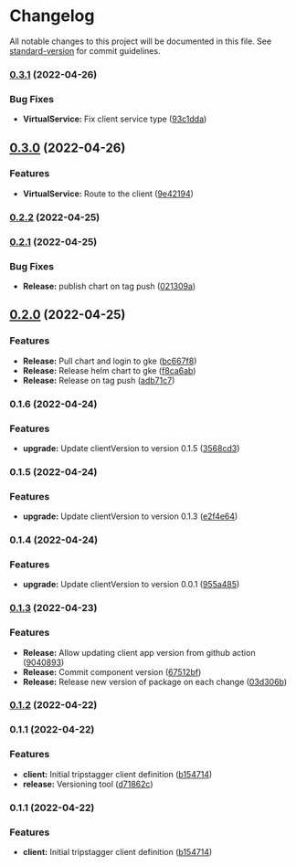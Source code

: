# Changelog

All notable changes to this project will be documented in this file. See [standard-version](https://github.com/conventional-changelog/standard-version) for commit guidelines.

### [0.3.1](https://github.com/Tripstagger-AA/tripstagger-helm-chart/compare/v0.3.0...v0.3.1) (2022-04-26)


### Bug Fixes

* **VirtualService:** Fix client service type ([93c1dda](https://github.com/Tripstagger-AA/tripstagger-helm-chart/commit/93c1dda6f3ea41c90c5add54bbf2705b6d9f5217))

## [0.3.0](https://github.com/Tripstagger-AA/tripstagger-helm-chart/compare/v0.2.2...v0.3.0) (2022-04-26)


### Features

* **VirtualService:** Route to the client ([9e42194](https://github.com/Tripstagger-AA/tripstagger-helm-chart/commit/9e4219405f4b138d34b754e1733eee6e5565f330))

### [0.2.2](https://github.com/Tripstagger-AA/tripstagger-helm-chart/compare/v0.2.1...v0.2.2) (2022-04-25)

### [0.2.1](https://github.com/Tripstagger-AA/tripstagger-helm-chart/compare/v0.2.0...v0.2.1) (2022-04-25)


### Bug Fixes

* **Release:** publish chart on tag push ([021309a](https://github.com/Tripstagger-AA/tripstagger-helm-chart/commit/021309aa52dd1d4f3ff87d04e6e0cc29e777d83d))

## [0.2.0](https://github.com/Tripstagger-AA/tripstagger-helm-chart/compare/v0.1.6...v0.2.0) (2022-04-25)


### Features

* **Release:** Pull chart and login to gke ([bc667f8](https://github.com/Tripstagger-AA/tripstagger-helm-chart/commit/bc667f80632f4fdc1dd2dfedf58ca522284c53b0))
* **Release:** Release helm chart to gke ([f8ca6ab](https://github.com/Tripstagger-AA/tripstagger-helm-chart/commit/f8ca6ab604dba188db3da9157793f60e48c428eb))
* **Release:** Release on tag push ([adb71c7](https://github.com/Tripstagger-AA/tripstagger-helm-chart/commit/adb71c78d804b9ab54effd297d81cb333171ec69))

### 0.1.6 (2022-04-24)


### Features

* **upgrade:** Update clientVersion to version 0.1.5 ([3568cd3](https://github.com/Tripstagger-AA/tripstagger-helm-chart/commit/3568cd3cb6ab82b6a4548ba5ccda8360573ad741))

### 0.1.5 (2022-04-24)


### Features

* **upgrade:** Update clientVersion to version 0.1.3 ([e2f4e64](https://github.com/Tripstagger-AA/tripstagger-helm-chart/commit/e2f4e64659f9fbc540db4cf9c61e3f2ac9f5da51))

### 0.1.4 (2022-04-24)


### Features

* **upgrade:** Update clientVersion to version 0.0.1 ([955a485](https://github.com/Tripstagger-AA/tripstagger-helm-chart/commit/955a4859ac5c5369c2222e8eae76635d08621205))

### [0.1.3](https://github.com/Tripstagger-AA/tripstagger-helm-chart/compare/v0.1.2...v0.1.3) (2022-04-23)


### Features

* **Release:** Allow updating client app version from github action ([9040893](https://github.com/Tripstagger-AA/tripstagger-helm-chart/commit/904089309643bdf7e96baf78e19f984070f1239c))
* **Release:** Commit component version ([67512bf](https://github.com/Tripstagger-AA/tripstagger-helm-chart/commit/67512bf968fec0c156158a2dc188d9e748f3cbd0))
* **Release:** Release new version of package on each change ([03d306b](https://github.com/Tripstagger-AA/tripstagger-helm-chart/commit/03d306bde1b7252bfd33ad179e11797168237683))

### [0.1.2](https://github.com/Tripstagger-AA/tripstagger-helm-chart/compare/v0.1.1...v0.1.2) (2022-04-22)

### 0.1.1 (2022-04-22)


### Features

* **client:** Initial tripstagger client definition ([b154714](https://github.com/Tripstagger-AA/tripstagger-helm-chart/commit/b15471436f4c38d714c400aa7e9e48e73ad91ccf))
* **release:** Versioning tool ([d71862c](https://github.com/Tripstagger-AA/tripstagger-helm-chart/commit/d71862ca68a2025c876fcbbb8f351fd2a8eda65f))

### 0.1.1 (2022-04-22)


### Features

* **client:** Initial tripstagger client definition ([b154714](https://github.com/Tripstagger-AA/tripstagger-helm-chart/commit/b15471436f4c38d714c400aa7e9e48e73ad91ccf))
